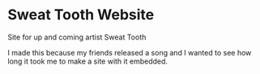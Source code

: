 # Sweat Tooth Website
Site for up and coming artist Sweat Tooth

I made this because my friends released a song and I wanted to see how long it took me to make a site with it embedded.
